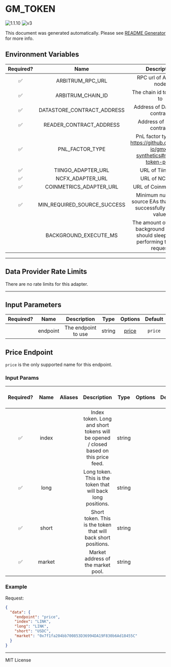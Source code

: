 # GM_TOKEN

![1.1.10](https://img.shields.io/github/package-json/v/smartcontractkit/external-adapters-js?filename=packages/composites/gm-token/package.json) ![v3](https://img.shields.io/badge/framework%20version-v3-blueviolet)

This document was generated automatically. Please see [README Generator](../../scripts#readme-generator) for more info.

## Environment Variables

| Required? |            Name             |                                        Description                                        |  Type  | Options |                   Default                    |
| :-------: | :-------------------------: | :---------------------------------------------------------------------------------------: | :----: | :-----: | :------------------------------------------: |
|    ✅     |      ARBITRUM_RPC_URL       |                                 RPC url of Arbitrum node                                  | string |         |                                              |
|    ✅     |      ARBITRUM_CHAIN_ID      |                                The chain id to connect to                                 | number |         |                   `42161`                    |
|    ✅     | DATASTORE_CONTRACT_ADDRESS  |                              Address of Data Store contract                               | string |         | `0xFD70de6b91282D8017aA4E741e9Ae325CAb992d8` |
|    ✅     |   READER_CONTRACT_ADDRESS   |                                Address of Reader contract                                 | string |         | `0xf60becbba223EEA9495Da3f606753867eC10d139` |
|    ✅     |       PNL_FACTOR_TYPE       |     PnL factor type. See https://github.com/gmx-io/gmx-synthetics#market-token-price      | string |         |         `MAX_PNL_FACTOR_FOR_TRADERS`         |
|    ✅     |     TIINGO_ADAPTER_URL      |                                     URL of Tiingo EA                                      | string |         |                                              |
|    ✅     |      NCFX_ADAPTER_URL       |                                      URL of NCFX EA                                       | string |         |                                              |
|    ✅     |   COINMETRICS_ADAPTER_URL   |                                   URL of Coinmetrics EA                                   | string |         |                                              |
|    ✅     | MIN_REQUIRED_SOURCE_SUCCESS |          Minimum number of source EAs that need to successfully return a value.           | number |         |                     `2`                      |
|           |    BACKGROUND_EXECUTE_MS    | The amount of time the background execute should sleep before performing the next request | number |         |                   `10000`                    |

---

## Data Provider Rate Limits

There are no rate limits for this adapter.

---

## Input Parameters

| Required? |   Name   |     Description     |  Type  |         Options          | Default |
| :-------: | :------: | :-----------------: | :----: | :----------------------: | :-----: |
|           | endpoint | The endpoint to use | string | [price](#price-endpoint) | `price` |

## Price Endpoint

`price` is the only supported name for this endpoint.

### Input Params

| Required? |  Name  | Aliases |                                     Description                                      |  Type  | Options | Default | Depends On | Not Valid With |
| :-------: | :----: | :-----: | :----------------------------------------------------------------------------------: | :----: | :-----: | :-----: | :--------: | :------------: |
|    ✅     | index  |         | Index token. Long and short tokens will be opened / closed based on this price feed. | string |         |         |            |                |
|    ✅     |  long  |         |             Long token. This is the token that will back long positions.             | string |         |         |            |                |
|    ✅     | short  |         |            Short token. This is the token that will back short positions.            | string |         |         |            |                |
|    ✅     | market |         |                          Market address of the market pool.                          | string |         |         |            |                |

### Example

Request:

```json
{
  "data": {
    "endpoint": "price",
    "index": "LINK",
    "long": "LINK",
    "short": "USDC",
    "market": "0x7f1fa204bb700853D36994DA19F830b6Ad18455C"
  }
}
```

---

MIT License
